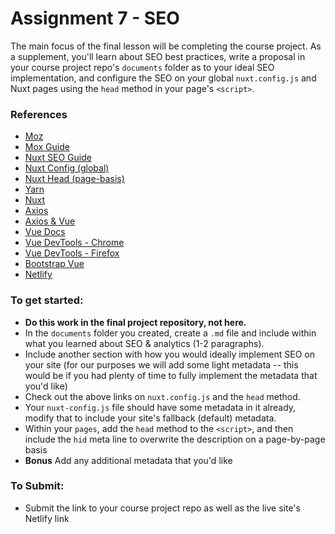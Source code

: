 # Assignment 7 - SEO

The main focus of the final lesson will be completing the course project. As a supplement, you'll learn about SEO best practices, write a proposal in your course project repo's `documents` folder as to your ideal SEO implementation, and configure the SEO on your global `nuxt.config.js` and Nuxt pages using the `head` method in your page's `<script>`.

### References
- [Moz](https://moz.com/learn/seo)
- [Mox Guide](https://moz.com/beginners-guide-to-seo/)
- [Nuxt SEO Guide](https://medium.com/vue-mastery/best-practices-for-nuxt-js-seo-32399c49b2e5)
- [Nuxt Config (global)](https://nuxtjs.org/api/configuration-head#the-head-property)
- [Nuxt Head (page-basis)](https://nuxtjs.org/api/pages-head)
- [Yarn](https://yarnpkg.com/lang/en/docs/install/)
- [Nuxt](https://nuxtjs.org/guide/installation)
- [Axios](https://github.com/axios/axios)
- [Axios & Vue](https://vuejs.org/v2/cookbook/using-axios-to-consume-apis.html)
- [Vue Docs](https://vuejs.org/v2/guide/)
- [Vue DevTools - Chrome](https://chrome.google.com/webstore/detail/vuejs-devtools/nhdogjmejiglipccpnnnanhbledajbpd?hl=en)
- [Vue DevTools - Firefox](https://addons.mozilla.org/en-US/firefox/addon/vue-js-devtools/)
- [Bootstrap Vue](https://bootstrap-vue.js.org/docs/)
- [Netlify](https://www.netlify.com/)

### To get started:
-	**Do this work in the final project repository, not here.**
-	In the `documents` folder you created, create a `.md` file and include within what you learned about SEO & analytics (1-2 paragraphs).
-	Include another section with how you would ideally implement SEO on your site (for our purposes we will add some light metadata -- this would be if you had plenty of time to fully implement the metadata that you'd like)
-	Check out the above links on `nuxt.config.js` and the `head` method.
-	Your `nuxt-config.js` file should have some metadata in it already, modify that to include your site's fallback (default) metadata.
-	Within your `pages`, add the `head` method to the `<script>`, and then include the `hid` meta line to overwrite the description on a page-by-page basis
-	**Bonus** Add any additional metadata that you'd like


### To Submit:
- 	Submit the link to your course project repo as well as the live site's Netlify link
